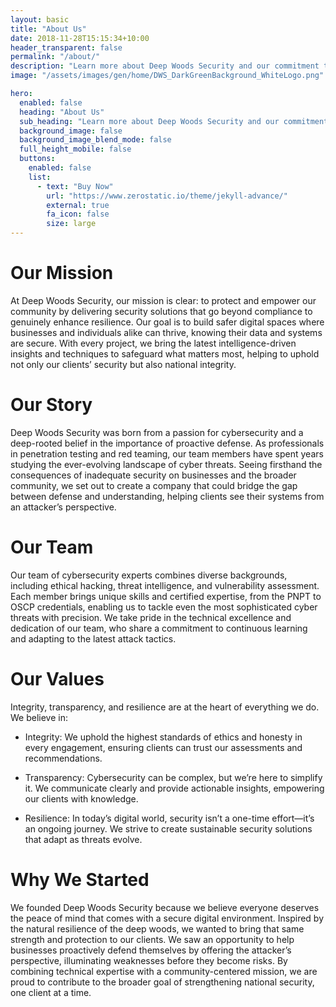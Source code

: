```yaml
---
layout: basic
title: "About Us"
date: 2018-11-28T15:15:34+10:00
header_transparent: false
permalink: "/about/"
description: "Learn more about Deep Woods Security and our commitment to providing top-notch cybersecurity services."
image: "/assets/images/gen/home/DWS_DarkGreenBackground_WhiteLogo.png"

hero:
  enabled: false
  heading: "About Us"
  sub_heading: "Learn more about Deep Woods Security and our commitment to providing top-notch cybersecurity services."
  background_image: false
  background_image_blend_mode: false
  full_height_mobile: false
  buttons:
    enabled: false
    list:
      - text: "Buy Now"
        url: "https://www.zerostatic.io/theme/jekyll-advance/"
        external: true
        fa_icon: false
        size: large
---
```


# Our Mission

At Deep Woods Security, our mission is clear: to protect and empower our community by delivering security solutions that go beyond compliance to genuinely enhance resilience. Our goal is to build safer digital spaces where businesses and individuals alike can thrive, knowing their data and systems are secure. With every project, we bring the latest intelligence-driven insights and techniques to safeguard what matters most, helping to uphold not only our clients’ security but also national integrity.

# Our Story

Deep Woods Security was born from a passion for cybersecurity and a deep-rooted belief in the importance of proactive defense. As professionals in penetration testing and red teaming, our team members have spent years studying the ever-evolving landscape of cyber threats. Seeing firsthand the consequences of inadequate security on businesses and the broader community, we set out to create a company that could bridge the gap between defense and understanding, helping clients see their systems from an attacker’s perspective.

# Our Team

Our team of cybersecurity experts combines diverse backgrounds, including ethical hacking, threat intelligence, and vulnerability assessment. Each member brings unique skills and certified expertise, from the PNPT to OSCP credentials, enabling us to tackle even the most sophisticated cyber threats with precision. We take pride in the technical excellence and dedication of our team, who share a commitment to continuous learning and adapting to the latest attack tactics.

# Our Values

Integrity, transparency, and resilience are at the heart of everything we do. We believe in:

- Integrity: We uphold the highest standards of ethics and honesty in every engagement, ensuring clients can trust our assessments and recommendations.

- Transparency: Cybersecurity can be complex, but we’re here to simplify it. We communicate clearly and provide actionable insights, empowering our clients with knowledge.

- Resilience: In today’s digital world, security isn’t a one-time effort—it’s an ongoing journey. We strive to create sustainable security solutions that adapt as threats evolve.

# Why We Started

We founded Deep Woods Security because we believe everyone deserves the peace of mind that comes with a secure digital environment. Inspired by the natural resilience of the deep woods, we wanted to bring that same strength and protection to our clients. We saw an opportunity to help businesses proactively defend themselves by offering the attacker’s perspective, illuminating weaknesses before they become risks. By combining technical expertise with a community-centered mission, we are proud to contribute to the broader goal of strengthening national security, one client at a time.